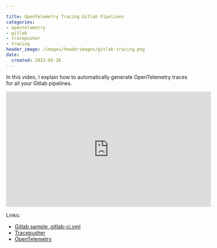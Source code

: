 ```yaml
---

title: OpenTelemetry Tracing Gitlab Pipelines
categories:
- opentelemetry
- gitlab
- tracepusher
- tracing
header_image: /images/headerimages/gitlab-tracing.png
date:
  created: 2023-05-26
---
```


In this video, I explain how to automatically generate OpenTelemetry traces for all your Gitlab pipelines.

<!-- more -->

<iframe width="560" height="315" src="https://www.youtube.com/embed/zZDFQNHepyI" title="YouTube video player" frameborder="0" allow="accelerometer; autoplay; clipboard-write; encrypted-media; gyroscope; picture-in-picture; web-share" allowfullscreen></iframe>

Links:

- [Gitlab sample .gitlab-ci.yml](https://github.com/agardnerIT/tracepusher/tree/main/samples/gitlab)
- [Tracepusher](https://github.com/agardnerit/tracepusher)
- [OpenTelemetry](https://opentelemetry.io)